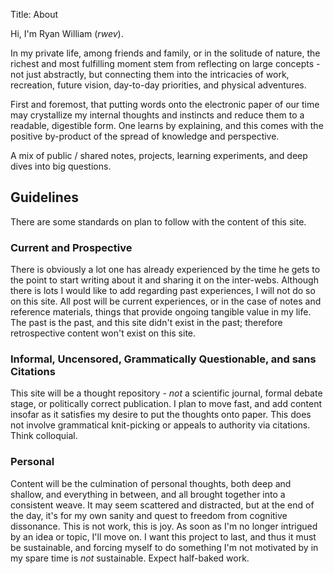 Title: About   

Hi, I'm Ryan William (*rwev*).

In my private life, among friends and family, or in the solitude of nature, the richest and most fulfilling moment stem from reflecting on large concepts - not just abstractly, but connecting them into the intricacies of work, recreation, future vision, day-to-day priorities, and physical adventures.

First and foremost, that putting words onto the electronic paper of our time may crystallize my internal thoughts and instincts and reduce them to a readable, digestible form. One learns by explaining, and this comes with the positive by-product of the spread of knowledge and perspective.

A mix of public / shared notes, projects, learning experiments, and deep dives into big questions. 

## Guidelines
There are some standards on plan to follow with the content of this site. 

### Current and Prospective
There is obviously a lot one has already experienced by the time he gets to the point to start writing about it and sharing it on the inter-webs. Although there is lots I would like to add regarding past experiences, I will not do so on this site. All post will be current experiences,  or in the case of notes and reference materials, things that provide ongoing tangible value in my life. The past is the past, and this site didn't exist in the past; therefore retrospective content won't exist on this site. 

### Informal, Uncensored, Grammatically Questionable, and sans Citations
This site will be a thought repository - _not_ a scientific journal, formal debate stage, or politically correct publication. I plan to move fast, and add content insofar as it satisfies my desire to put the thoughts onto paper. This does not involve grammatical knit-picking or appeals to authority via citations. Think colloquial. 

### Personal
Content will be the culmination of personal thoughts, both deep and shallow, and everything in between, and all brought together into a consistent weave. It may seem scattered and distracted, but at the end of the day, it's for my own sanity and quest to freedom from cognitive dissonance. This is not work, this is joy. As soon as I'm no longer intrigued by an idea or topic, I'll move on. I want this project to last, and thus it must be sustainable, and forcing myself to do something I'm not motivated by in my spare time is _not_ sustainable. Expect half-baked work. 



